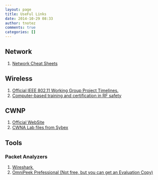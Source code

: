 ```yaml
---
layout: page
title: UseFul Links
date: 2014-10-29 08:33
author: tnotez
comments: true
categories: []
---
```

<h2>Network</h2>

<ol>
    <li><a href="http://packetlife.net/library/cheat-sheets/">Network Cheat Sheets</a></li>
</ol>

<h2>Wireless</h2>

<ol>
    <li><a href="http://grouper.ieee.org/groups/802/11/Reports/802.11_Timelines.htm">Official IEEE 802.11 Working Group Project Timelines.</a></li>
    <li><a href="http://www.sitesafe.com">Computer-based training and certification in RF safety</a></li>
</ol>

<h2>CWNP</h2>

<ol>
    <li><a href="https://www.cwnp.com/">Official WebSite</a></li>
    <li><a href="http://sybex.com/go/cwna4e">CWNA Lab files from Sybex</a></li>
</ol>

<h2>Tools</h2>

<h3>Packet Analyzers</h3>

<ol>
    <li><a href="https://www.wireshark.org/">Wireshark </a></li>
    <li><a href="https://www.savvius.com/products/overview/omnipeek_family/omnipeek_network_analysis">OmniPeek Prefessional (Not free, but you can get an Evaluation Copy)</a></li>
</ol>

